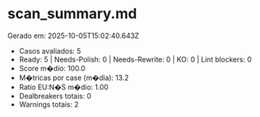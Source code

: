 # scan_summary.md
Gerado em: 2025-10-05T15:02:40.643Z

- Casos avaliados: 5
- Ready: 5 | Needs-Polish: 0 | Needs-Rewrite: 0 | KO: 0 | Lint blockers: 0
- Score m�dio: 100.0
- M�tricas por case (m�dia): 13.2
- Ratio EU:N�S m�dio: 1.00
- Dealbreakers totais: 0
- Warnings totais: 2
